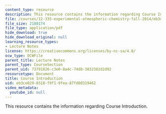 ```yaml
---
content_type: resource
description: This resource contains the information regarding Course Introduction.
file: /courses/12-335-experimental-atmospheric-chemistry-fall-2014/eb3ce0290318f9f19fea87fd00319462_MIT12_335F14_Lecture_intro.pdf
file_size: 2180174
file_type: application/pdf
hide_download: true
hide_download_original: null
learning_resource_types:
- Lecture Notes
license: https://creativecommons.org/licenses/by-nc-sa/4.0/
ocw_type: OCWFile
parent_title: Lecture Notes
parent_type: CourseSection
parent_uid: 73791826-c3e0-8a4c-74d8-3832382d2d92
resourcetype: Document
title: Course Introduction
uid: eb3ce029-0318-f9f1-9fea-87fd00319462
video_metadata:
  youtube_id: null
---
```

This resource contains the information regarding Course Introduction.